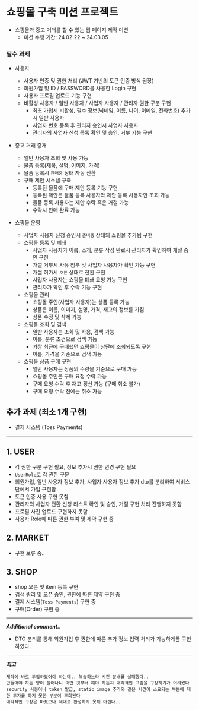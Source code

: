 # 쇼핑몰 구축 미션 프로젝트
- 쇼핑몰과 중고 거래를 할 수 있는 웹 페이지 제작 미션
  - 미션 수행 기간: 24.02.22 ~ 24.03.05

### 필수 과제
- 사용자
  - 사용자 인증 및 권한 처리 (JWT 기반의 토큰 인증 방식 권장)
  - 회원가입 및 ID / PASSWORD를 사용한 Login 구현
  - 사용자 프로필 업로드 기능 구현
  - 비활성 사용자 / 일반 사용자 / 사업자 사용자 / 관리자 권한 구분 구현
    - 최초 가입시 비활성, 필수 정보(닉네임, 이름, 나이, 이메일, 전화번호) 추가시 일반 사용자
    - 사업자 번호 등록 후 관리자 승인시 사업자 사용자
    - 관리자의 사업자 신청 목록 확인 및 승인, 거부 기능 구현

- 중고 거래 중개
  - 일반 사용자 조회 및 사용 가능
  - 물품 등록(제목, 설명, 이미지, 가격)
  - 물품 등록시 `판매중` 상태 자동 전환
  - 구매 제안 시스템 구축
    - 등록된 물픔에 구매 제안 등록 기능 구현
    - 등록된 제안은 물품 등록 사용자와 제안 등록 사용자만 조회 가능
    - 물품 등록 사용자는 제안 수락 혹은 거절 가능
    - 수락시 판매 완료 가능

- 쇼핑몰 운영
  - 사업자 사용자 신청 승인시 `준비중` 상태의 쇼핑몰 추가됨 구현
  - 쇼핑몰 등록 및 폐쇄
    - 사업자 사용자가 이름, 소개, 분류 작성 완료시 관리자가 확인하여 개설 승인 구현
    - 개설 거부시 사유 첨부 및 사업자 사용자가 확인 가능 구현
    - 개설 허가시 `오픈` 상태로 전환 구현
    - 사업자 사용자는 쇼핑몰 폐쇄 요청 가능 구현
    - 관리자가 확인 후 수락 기능 구현
  - 쇼핑몰 관리
    - 쇼핑몰 주인(사업자 사용자)는 상품 등록 가능
    - 상품은 이름, 이미지, 설명, 가격, 재고의 정보를 가짐
    - 상품 수정 및 삭제 가능
  - 쇼핑몰 조회 및 검색
    - 일반 사용자는 조회 및 사용, 검색 가능
    - 이름, 분류 조건으로 검색 가능
    - 가장 최근에 구매했던 쇼핑몰이 상단에 조회되도록 구현
    - 이름, 가격을 기준으로 검색 가능
  - 쇼핑몰 상품 구매 구현
    - 일반 사용자는 상품의 수량을 기준으로 구매 가능
    - 쇼핑몰 주인은 구매 요청 수락 가능
    - 구매 요청 수락 후 재고 갱신 가능 (구매 취소 불가)
    - 구매 요청 수락 전에는 취소 가능


## 추가 과제 (최소 1개 구현)
- 결제 시스템 (Toss Payments)

---

## 1. USER
 - 각 권한 구분 구현 필요, 정보 추가시 권한 변경 구현 필요
 - `UserRole`로 각 권한 구분
 - 회원가입, 일반 사용자 정보 추가, 사업자 사용자 정보 추가 dto를 분리하여 서비스단에서 가입 구현함
 - 토큰 인증 사용 구현 못함
 - 관리자의 사업자 전환 신청 리스트 확인 및 승인, 거절 구현 처리 진행하지 못함
 - 프로필 사진 업로드 구현하지 못함
 - 사용자 Role에 따른 권한 부여 및 제약 구현 중

## 2. MARKET
 - 구현 보류 중..

## 3. SHOP
 - shop 오픈 및 item 등록 구현
 - 검색 쿼리 및 오픈 승인, 권한에 따른 제약 구현 중
 - 결제 시스템(`Toss Payments`) 구현 중
 - 구매(Order) 구현 중

---

***Additional comment..***
- DTO 분리를 통해 회원가입 후 권한에 따른 추가 정보 입력 처리가 가능하게끔 구현하였다.

---

***회고***
```
제작에 바로 투입하였어야 하는데.. 복습하느라 시간 분배를 실패했다..
만들어야 하는 양이 늘어나니 어떤 것부터 해야 하는지 대략적인 그림을 구상하기가 어려웠다
security 사용이나 token 발급, static image 추가와 같은 시간이 소요되는 부분에 대한 투자를 하지 못한 부분이 후회된다
대략적인 구상은 마쳤으나 제대로 완성하지 못해 아쉽다..
```









  
  

